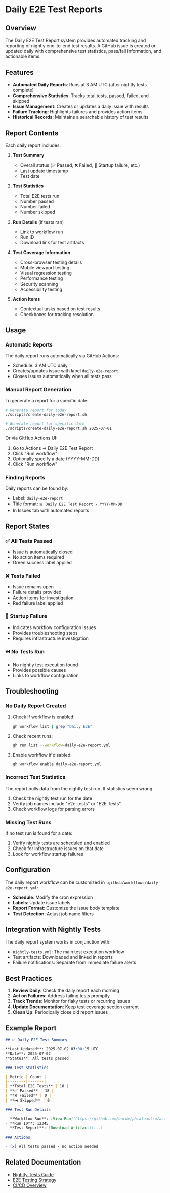 # Daily E2E Test Reports

## Overview

The Daily E2E Test Report system provides automated tracking and reporting of nightly end-to-end test results. A GitHub issue is created or updated daily with comprehensive test statistics, pass/fail information, and actionable items.

## Features

- **Automated Daily Reports**: Runs at 3 AM UTC (after nightly tests complete)
- **Comprehensive Statistics**: Tracks total tests, passed, failed, and skipped
- **Issue Management**: Creates or updates a daily issue with results
- **Failure Tracking**: Highlights failures and provides action items
- **Historical Records**: Maintains a searchable history of test results

## Report Contents

Each daily report includes:

1. **Test Summary**
   - Overall status (✅ Passed, ❌ Failed, 🔧 Startup failure, etc.)
   - Last update timestamp
   - Test date

2. **Test Statistics**
   - Total E2E tests run
   - Number passed
   - Number failed
   - Number skipped

3. **Run Details** (if tests ran)
   - Link to workflow run
   - Run ID
   - Download link for test artifacts

4. **Test Coverage Information**
   - Cross-browser testing details
   - Mobile viewport testing
   - Visual regression testing
   - Performance testing
   - Security scanning
   - Accessibility testing

5. **Action Items**
   - Contextual tasks based on test results
   - Checkboxes for tracking resolution

## Usage

### Automatic Reports

The daily report runs automatically via GitHub Actions:
- Schedule: 3 AM UTC daily
- Creates/updates issue with label `daily-e2e-report`
- Closes issues automatically when all tests pass

### Manual Report Generation

To generate a report for a specific date:

```bash
# Generate report for today
./scripts/create-daily-e2e-report.sh

# Generate report for specific date
./scripts/create-daily-e2e-report.sh 2025-07-01
```

Or via GitHub Actions UI:
1. Go to Actions → Daily E2E Test Report
2. Click "Run workflow"
3. Optionally specify a date (YYYY-MM-DD)
4. Click "Run workflow"

### Finding Reports

Daily reports can be found by:
- Label: `daily-e2e-report`
- Title format: `📊 Daily E2E Test Report - YYYY-MM-DD`
- In Issues tab with automated reports

## Report States

### ✅ All Tests Passed
- Issue is automatically closed
- No action items required
- Green success label applied

### ❌ Tests Failed
- Issue remains open
- Failure details provided
- Action items for investigation
- Red failure label applied

### 🔧 Startup Failure
- Indicates workflow configuration issues
- Provides troubleshooting steps
- Requires infrastructure investigation

### ⏭️ No Tests Run
- No nightly test execution found
- Provides possible causes
- Links to workflow configuration

## Troubleshooting

### No Daily Report Created

1. Check if workflow is enabled:
   ```bash
   gh workflow list | grep "Daily E2E"
   ```

2. Check recent runs:
   ```bash
   gh run list --workflow=daily-e2e-report.yml
   ```

3. Enable workflow if disabled:
   ```bash
   gh workflow enable daily-e2e-report.yml
   ```

### Incorrect Test Statistics

The report pulls data from the nightly test run. If statistics seem wrong:
1. Check the nightly test run for the date
2. Verify job names include "e2e-tests" or "E2E Tests"
3. Check workflow logs for parsing errors

### Missing Test Runs

If no test run is found for a date:
1. Verify nightly tests are scheduled and enabled
2. Check for infrastructure issues on that date
3. Look for workflow startup failures

## Configuration

The daily report workflow can be customized in `.github/workflows/daily-e2e-report.yml`:

- **Schedule**: Modify the cron expression
- **Labels**: Update issue labels
- **Report Format**: Customize the issue body template
- **Test Detection**: Adjust job name filters

## Integration with Nightly Tests

The daily report system works in conjunction with:
- `nightly-tests.yml`: The main test execution workflow
- Test artifacts: Downloaded and linked in reports
- Failure notifications: Separate from immediate failure alerts

## Best Practices

1. **Review Daily**: Check the daily report each morning
2. **Act on Failures**: Address failing tests promptly
3. **Track Trends**: Monitor for flaky tests or recurring issues
4. **Update Documentation**: Keep test coverage section current
5. **Clean Up**: Periodically close old report issues

## Example Report

```markdown
## ✅ Daily E2E Test Summary

**Last Updated**: 2025-07-02 03:00:15 UTC
**Date**: 2025-07-02
**Status**: All tests passed

### Test Statistics

| Metric | Count |
|--------|-------|
| **Total E2E Tests** | 18 |
| **✅ Passed** | 18 |
| **❌ Failed** | 0 |
| **⏭️ Skipped** | 0 |

### Test Run Details

- **Workflow Run**: [View Run](https://github.com/barde/phialoastro/actions/runs/12345)
- **Run ID**: 12345
- **Test Report**: [Download Artifact](...)

### Actions

- [x] All tests passed - no action needed
```

## Related Documentation

- [Nightly Tests Guide](./nightly-tests.md)
- [E2E Testing Strategy](./E2E-TESTING-STRATEGY.md)
- [CI/CD Overview](../architecture/CI-CD-OVERVIEW.md)